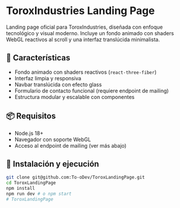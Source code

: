 # ToroxIndustries Landing Page

Landing page oficial para ToroxIndustries, diseñada con enfoque tecnológico y visual moderno. Incluye un fondo animado con shaders WebGL reactivos al scroll y una interfaz translúcida minimalista.

## 🚀 Características

- Fondo animado con shaders reactivos (`react-three-fiber`)
- Interfaz limpia y responsiva
- Navbar translúcida con efecto glass
- Formulario de contacto funcional (requiere endpoint de mailing)
- Estructura modular y escalable con componentes

## 📦 Requisitos

- Node.js 18+
- Navegador con soporte WebGL
- Acceso al endpoint de mailing (ver más abajo)

## 🔧 Instalación y ejecución

```bash
git clone git@github.com:To-oDev/ToroxLandingPage.git
cd ToroxLandingPage
npm install
npm run dev # o npm start
#   T o r o x L a n d i n g P a g e  
 